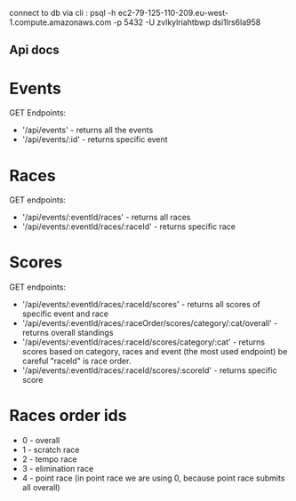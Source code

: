 connect to db via cli :
 psql -h ec2-79-125-110-209.eu-west-1.compute.amazonaws.com -p 5432 -U zvlkylriahtbwp  dsi1lrs6la958


## Api docs

# Events

GET Endpoints:
- '/api/events' - returns all the events
- '/api/events/:id' - returns specific event

# Races

GET endpoints:
- '/api/events/:eventId/races' - returns all races
- '/api/events/:eventId/races/:raceId' - returns specific race

# Scores

GET endpoints:
- '/api/events/:eventId/races/:raceId/scores' - returns all scores of specific event and race
- '/api/events/:eventId/races/:raceOrder/scores/category/:cat/overall' - returns overall standings
- '/api/events/:eventId/races/:raceId/scores/category/:cat' - returns scores based on category, races and event (the most used endpoint) be careful "raceId" is race order.
- '/api/events/:eventId/races/:raceId/scores/:scoreId' - returns specific score


# Races order ids
- 0 - overall
- 1 - scratch race
- 2 - tempo race
- 3 - elimination race
- 4 - point race (in point race we are using 0, because point race submits all overall)